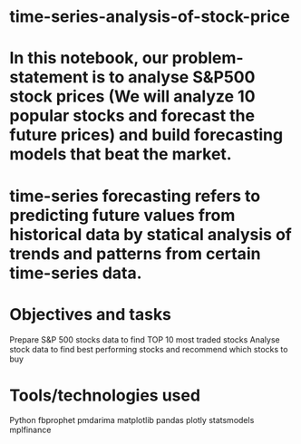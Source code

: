 # time-series-analysis-of-stock-price

# In this notebook, our problem-statement is to analyse S&P500 stock prices (We will analyze 10 popular stocks and forecast the future prices) and build forecasting models that beat the market.

# time-series forecasting refers to predicting future values from historical data by statical analysis of trends and patterns from certain time-series data.

# Objectives and tasks

Prepare S&P 500 stocks data to find TOP 10 most traded stocks
Analyse stock data to find best performing stocks and recommend which stocks to buy

# Tools/technologies used

Python
fbprophet
pmdarima
matplotlib
pandas
plotly
statsmodels
mplfinance
